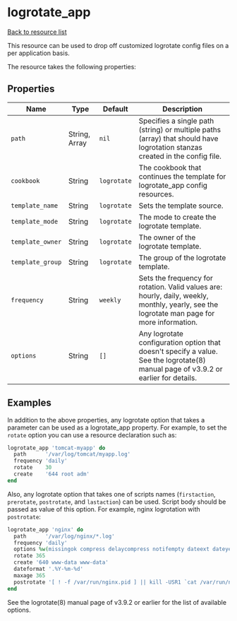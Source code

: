 # logrotate_app

[Back to resource list](../README.md#resources)

This resource can be used to drop off customized logrotate config files on a per application basis.

The resource takes the following properties:

## Properties

| Name             | Type          | Default     | Description                                                                                                                                 |
| ---------------- | ------------- |-------------| ------------------------------------------------------------------------------------------------------------------------------------------- |
| `path`           | String, Array | `nil`       | Specifies a single path (string) or multiple paths (array) that should have logrotation stanzas created in the config file.                 |
| `cookbook`       | String        | `logrotate` | The cookbook that continues the template for logrotate_app config resources.                                                                |
| `template_name`  | String        | `logrotate` | Sets the template source.                                                                                                                   |
| `template_mode`  | String        | `logrotate` | The mode to create the logrotate template.                                                                                                  |
| `template_owner` | String        | `logrotate` | The owner of the logrotate template.                                                                                                        |
| `template_group` | String        | `logrotate` | The group of the logrotate template.                                                                                                        |
| `frequency`      | String        | `weekly`    | Sets the frequency for rotation. Valid values are: hourly, daily, weekly, monthly, yearly, see the logrotate man page for more information. |
| `options`        | String        | `[]`        | Any logrotate configuration option that doesn't specify a value. See the logrotate(8) manual page of v3.9.2 or earlier for details.         |

## Examples

In addition to the above properties, any logrotate option that takes a parameter can be used as a logrotate_app property. For example, to set the `rotate` option you can use a resource declaration such as:

```ruby
logrotate_app 'tomcat-myapp' do
  path      '/var/log/tomcat/myapp.log'
  frequency 'daily'
  rotate    30
  create    '644 root adm'
end
```

Also, any logrotate option that takes one of scripts names (`firstaction`, `prerotate`, `postrotate`, and `lastaction`) can be used. Script body should be passed as value of this option. For example, nginx logrotation with `postrotate`:

```ruby
logrotate_app 'nginx' do
  path      '/var/log/nginx/*.log'
  frequency 'daily'
  options %w(missingok compress delaycompress notifempty dateext dateyesterday nomail sharedscripts)
  rotate 365
  create '640 www-data www-data'
  dateformat '.%Y-%m-%d'
  maxage 365
  postrotate '[ ! -f /var/run/nginx.pid ] || kill -USR1 `cat /var/run/nginx.pid`'
end
```

See the logrotate(8) manual page of v3.9.2 or earlier for the list of available options.

